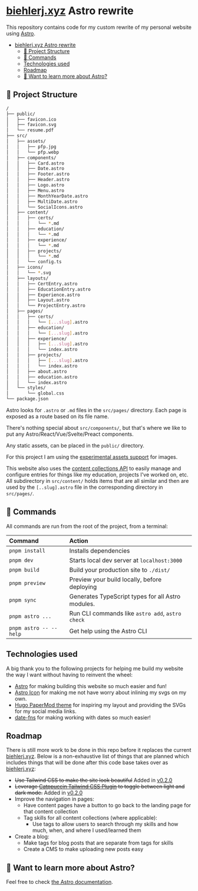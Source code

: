 # [biehlerj.xyz](https://biehlerj.github.io) Astro rewrite

This repository contains code for my custom rewrite of my personal website using [Astro](https://astro.build).

- [biehlerj.xyz Astro rewrite](#biehlerjxyz-astro-rewrite)
  - [🚀 Project Structure](#-project-structure)
  - [🧞 Commands](#-commands)
  - [Technologies used](#technologies-used)
  - [Roadmap](#roadmap)
  - [👀 Want to learn more about Astro?](#-want-to-learn-more-about-astro)

## 🚀 Project Structure

```sh
/
├── public/
│   ├── favicon.ico
│   ├── favicon.svg
│   └── resume.pdf
├── src/
│   ├── assets/
│   │   ├── pfp.jpg
│   │   └── pfp.webp
│   ├── components/
│   │   ├── Card.astro
│   │   ├── Date.astro
│   │   ├── Footer.astro
│   │   ├── Header.astro
│   │   ├── Logo.astro
│   │   ├── Menu.astro
│   │   ├── MonthYearDate.astro
│   │   ├── MultiDate.astro
│   │   └── SocialIcons.astro
│   ├── content/
│   │   ├── certs/
│   │   │   └── *.md
│   │   ├── education/
│   │   │   └── *.md
│   │   ├── experience/
│   │   │   └── *.md
│   │   ├── projects/
│   │   │   └── *.md
│   │   └── config.ts
│   ├── icons/
│   │   └── *.svg
│   ├── layouts/
│   │   ├── CertEntry.astro
│   │   ├── EducationEntry.astro
│   │   ├── Experience.astro
│   │   ├── Layout.astro
│   │   └── ProjectEntry.astro
│   ├── pages/
│   │   ├── certs/
│   │   │   └── [...slug].astro
│   │   ├── education/
│   │   │   └── [...slug].astro
│   │   ├── experience/
│   │   │   ├── [...slug].astro
│   │   │   └── index.astro
│   │   ├── projects/
│   │   │   ├── [...slug].astro
│   │   │   └── index.astro
│   │   ├── about.astro
│   │   ├── education.astro
│   │   └── index.astro
│   └── styles/
│       └── global.css
└── package.json
```

Astro looks for `.astro` or `.md` files in the `src/pages/` directory. Each page is exposed as a route based on its file name.

There's nothing special about `src/components/`, but that's where we like to put any Astro/React/Vue/Svelte/Preact components.

Any static assets, can be placed in the `public/` directory.

For this project I am using the [experimental assets support](https://docs.astro.build/en/guides/assets/) for images.

This website also uses the [content collections API](https://docs.astro.build/en/guides/content-collections/) to easily manage and configure entries for things like my education, projects I've worked on, etc. All subdirectory in `src/content/` holds items that are all similar and then are used by the `[..slug].astro` file in the corresponding directory in `src/pages/`.

## 🧞 Commands

All commands are run from the root of the project, from a terminal:

| Command                | Action                                            |
| :--------------------- | :------------------------------------------------ |
| `pnpm install`         | Installs dependencies                             |
| `pnpm dev`             | Starts local dev server at `localhost:3000`       |
| `pnpm build`           | Build your production site to `./dist/`           |
| `pnpm preview`         | Preview your build locally, before deploying      |
| `pnpm sync`            | Generates TypeScript types for all Astro modules. |
| `pnpm astro ...`       | Run CLI commands like `astro add`, `astro check`  |
| `pnpm astro -- --help` | Get help using the Astro CLI                      |

## Technologies used

A big thank you to the following projects for helping me build my website the way I want without having to reinvent the wheel:

- [Astro](https://astro.build) for making building this website so much easier and fun!
- [Astro Icon](https://github.com/natemoo-re/astro-icon) for making me not have worry about inlining my svgs on my own.
- [Hugo PaperMod theme](https://github.com/adityatelange/hugo-PaperMod) for inspiring my layout and providing the SVGs for my social media links.
- [date-fns](https://github.com/date-fns/date-fns) for making working with dates so much easier!

## Roadmap

There is still more work to be done in this repo before it replaces the current [biehlerj.xyz](https://biehlerj.xyz). Below is a non-exhaustive list of things that are planned which includes things that will be done after this code base takes over as [biehlerj.xyz](https://biehlerj.xyz):

- ~~Use Tailwind CSS to make the site look beautiful~~ Added in [v0.2.0](https://github.com/biehlerj/biehlerj.xyz/releases/tag/v0.2.0)
- ~~Leverage [Catppuccin Tailwind CSS Plugin](https://github.com/catppuccin/tailwindcss) to toggle between light and dark mode.~~ Added in [v0.2.0](https://github.com/biehlerj/biehlerj.xyz/releases/tag/v0.2.0)
- Improve the navigation in pages:
  - Have content pages have a button to go back to the landing page for that content collection
  - Tag skills for all content collections (where applicable):
    - Use tags to allow users to search through my skills and how much, when, and where I used/learned them
- Create a blog:
  - Make tags for blog posts that are separate from tags for skills
  - Create a CMS to make uploading new posts easy

## 👀 Want to learn more about Astro?

Feel free to check [the Astro documentation](https://docs.astro.build).
